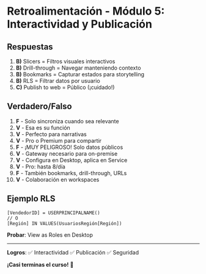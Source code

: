 # Retroalimentación - Módulo 5: Interactividad y Publicación

## Respuestas

1. **B)** Slicers = Filtros visuales interactivos
2. **B)** Drill-through = Navegar manteniendo contexto
3. **B)** Bookmarks = Capturar estados para storytelling
4. **B)** RLS = Filtrar datos por usuario
5. **C)** Publish to web = Público (¡cuidado!)

## Verdadero/Falso

1. **F** - Solo sincroniza cuando sea relevante
2. **V** - Esa es su función
3. **V** - Perfecto para narrativas
4. **V** - Pro o Premium para compartir
5. **F** - ¡MUY PELIGROSO! Solo datos públicos
6. **V** - Gateway necesario para on-premise
7. **V** - Configura en Desktop, aplica en Service
8. **V** - Pro: hasta 8/día
9. **F** - También bookmarks, drill-through, URLs
10. **V** - Colaboración en workspaces

## Ejemplo RLS

```DAX
[VendedorID] = USERPRINCIPALNAME()
// O
[Región] IN VALUES(UsuariosRegión[Región])
```

**Probar**: View as Roles en Desktop

---

**Logros**: ✅ Interactividad ✅ Publicación ✅ Seguridad

**¡Casi terminas el curso!** 🎉
